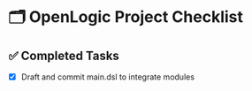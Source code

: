 # 🗂 OpenLogic Project Checklist

## ✅ Completed Tasks

- [x] Draft and commit main.dsl to integrate modules
